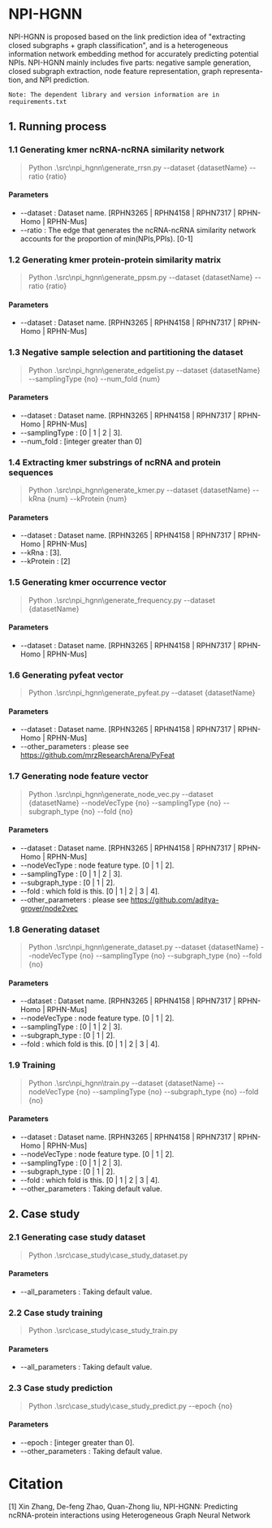 # NPI-HGNN

NPI-HGNN is proposed based on the link prediction idea of "extracting closed subgraphs + graph classification", and is a heterogeneous information network embedding method for accurately predicting potential NPIs. NPI-HGNN mainly includes five parts: negative sample generation, closed subgraph extraction, node feature representation, graph representa-tion, and NPI prediction. 
    
    Note: The dependent library and version information are in requirements.txt

## 1. Running process

### 1.1 Generating kmer ncRNA-ncRNA similarity network

>Python .\src\npi_hgnn\generate_rrsn.py --dataset {datasetName} --ratio {ratio}

#### Parameters

* --dataset : Dataset name. [RPHN3265 | RPHN4158 | RPHN7317 | RPHN-Homo | RPHN-Mus]
* --ratio : The edge that generates the ncRNA-ncRNA similarity network accounts for the proportion of min(NPIs,PPIs). [0-1]

### 1.2 Generating kmer protein-protein similarity matrix

>Python .\src\npi_hgnn\generate_ppsm.py --dataset {datasetName} --ratio {ratio}

#### Parameters

* --dataset : Dataset name. [RPHN3265 | RPHN4158 | RPHN7317 | RPHN-Homo | RPHN-Mus]

### 1.3 Negative sample selection and partitioning the dataset

>Python .\src\npi_hgnn\generate_edgelist.py --dataset {datasetName} --samplingType {no} --num_fold {num}

#### Parameters

* --dataset : Dataset name. [RPHN3265 | RPHN4158 | RPHN7317 | RPHN-Homo | RPHN-Mus]
* --samplingType : [0 | 1 | 2 | 3].  
* --num_fold : [integer greater than 0]

### 1.4 Extracting kmer substrings of ncRNA and protein sequences

>Python .\src\npi_hgnn\generate_kmer.py --dataset {datasetName} --kRna {num} --kProtein {num}

#### Parameters

* --dataset : Dataset name. [RPHN3265 | RPHN4158 | RPHN7317 | RPHN-Homo | RPHN-Mus]
* --kRna : [3].  
* --kProtein : [2]

### 1.5 Generating kmer occurrence vector

>Python .\src\npi_hgnn\generate_frequency.py --dataset {datasetName}

#### Parameters

* --dataset : Dataset name. [RPHN3265 | RPHN4158 | RPHN7317 | RPHN-Homo | RPHN-Mus]

### 1.6 Generating pyfeat vector

>Python .\src\npi_hgnn\generate_pyfeat.py --dataset {datasetName}

#### Parameters

* --dataset : Dataset name. [RPHN3265 | RPHN4158 | RPHN7317 | RPHN-Homo | RPHN-Mus]
* --other_parameters : please see <https://github.com/mrzResearchArena/PyFeat>

### 1.7 Generating node feature vector

>Python .\src\npi_hgnn\generate_node_vec.py --dataset {datasetName} --nodeVecType {no} --samplingType {no} --subgraph_type {no} --fold {no}

#### Parameters

* --dataset : Dataset name. [RPHN3265 | RPHN4158 | RPHN7317 | RPHN-Homo | RPHN-Mus]
* --nodeVecType : node feature type. [0 | 1 | 2].  
* --samplingType : [0 | 1 | 2 | 3].  
* --subgraph_type : [0 | 1 | 2].  
* --fold : which fold is this. [0 | 1 | 2 | 3 | 4].  
* --other_parameters : please see <https://github.com/aditya-grover/node2vec>

### 1.8 Generating dataset

>Python .\src\npi_hgnn\generate_dataset.py --dataset {datasetName} --nodeVecType {no} --samplingType {no} --subgraph_type {no} --fold {no}

#### Parameters

* --dataset : Dataset name. [RPHN3265 | RPHN4158 | RPHN7317 | RPHN-Homo | RPHN-Mus]
* --nodeVecType : node feature type. [0 | 1 | 2].  
* --samplingType : [0 | 1 | 2 | 3].  
* --subgraph_type : [0 | 1 | 2].  
* --fold : which fold is this. [0 | 1 | 2 | 3 | 4].  

### 1.9 Training

>Python .\src\npi_hgnn\train.py --dataset {datasetName} --nodeVecType {no} --samplingType {no} --subgraph_type {no} --fold {no}

#### Parameters

* --dataset : Dataset name. [RPHN3265 | RPHN4158 | RPHN7317 | RPHN-Homo | RPHN-Mus]
* --nodeVecType : node feature type. [0 | 1 | 2].  
* --samplingType : [0 | 1 | 2 | 3].  
* --subgraph_type : [0 | 1 | 2].  
* --fold : which fold is this. [0 | 1 | 2 | 3 | 4].  
* --other_parameters : Taking default value. 

## 2. Case study

### 2.1 Generating case study dataset

>Python .\src\case_study\case_study_dataset.py

#### Parameters

* --all_parameters : Taking default value. 

### 2.2 Case study training

>Python .\src\case_study\case_study_train.py

#### Parameters

* --all_parameters : Taking default value. 

### 2.3 Case study prediction

>Python .\src\case_study\case_study_predict.py --epoch {no}

#### Parameters

* --epoch : [integer greater than 0].  
* --other_parameters : Taking default value. 

# Citation

[1] Xin Zhang, De-feng Zhao, Quan-Zhong liu, NPI-HGNN: Predicting ncRNA-protein interactions using Heterogeneous Graph Neural Network


